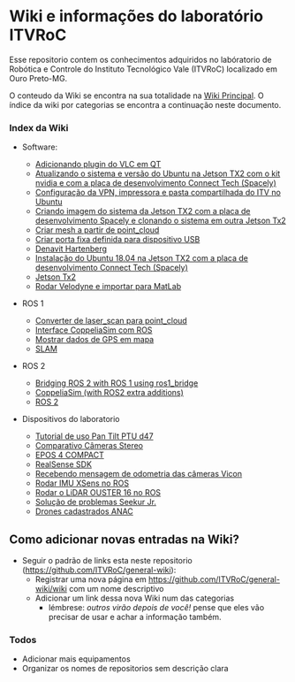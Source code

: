 # Wiki e informações do laboratório ITVRoC

Esse repositorio contem os conhecimentos adquiridos no labóratorio de Robótica e Controle do Instituto Tecnológico Vale (ITVRoC) localizado em Ouro Preto-MG.

O conteudo da Wiki se encontra na sua totalidade na [Wiki Principal](https://github.com/ITVRoC/general-wiki/wiki). O índice da wiki por categorias se encontra a continuação neste documento.

### Index da Wiki

* Software:
    -  [Adicionando plugin do VLC em QT](https://github.com/ITVRoC/general-wiki/wiki/Adicionando-plugin-do-VLC-em-QT)
    -  [Atualizando o sistema e versão do Ubuntu na Jetson TX2 com o kit nvidia e com a placa de desenvolvimento Connect Tech (Spacely)](https://github.com/ITVRoC/general-wiki/wiki/Atualizando-o-sistema-e-vers%C3%A3o-do-Ubuntu-na-Jetson-TX2-com-o-kit-nvidia-e-com-a-placa-de-desenvolvimento-Connect-Tech-(Spacely))
    -  [Configuração da VPN, impressora e pasta compartilhada do ITV no Ubuntu](https://github.com/ITVRoC/general-wiki/wiki/Configura%C3%A7%C3%A3o-da-VPN,-impressora-e-pasta-compartilhada-do-ITV-no-Ubuntu)
    -  [Criando imagem do sistema da Jetson TX2 com a placa de desenvolvimento Spacely e clonando o sistema em outra Jetson Tx2](https://github.com/ITVRoC/general-wiki/wiki/Criando-imagem-do-sistema-da-Jetson-TX2-com-a-placa-de-desenvolvimento-Spacely-e-clonando-o-sistema-em-outra-Jetson-Tx2)
    -  [Criar mesh a partir de point_cloud](https://github.com/ITVRoC/general-wiki/wiki/Criar-mesh-a-partir-de-point_cloud)
    -  [Criar porta fixa definida para dispositivo USB](https://github.com/ITVRoC/general-wiki/wiki/Criar-porta-fixa-definida-para-dispositivo-USB)
    -  [Denavit Hartenberg](https://github.com/ITVRoC/general-wiki/wiki/Denavit-Hartenberg)
    -  [Instalação do Ubuntu 18.04 na Jetson TX2 com a placa de desenvolvimento Connect Tech (Spacely)](https://github.com/ITVRoC/general-wiki/wiki/Instala%C3%A7%C3%A3o-do-Ubuntu-18.04-na-Jetson-TX2-com-a-placa-de-desenvolvimento-Connect-Tech-(Spacely))
    -  [Jetson Tx2](https://github.com/ITVRoC/general-wiki/wiki/Jetson-Tx2)
    -  [Rodar Velodyne e importar para MatLab](https://github.com/ITVRoC/general-wiki/wiki/Rodar-Velodyne-e-importar-para-MatLab)

* ROS 1
    - [Converter de laser_scan para point_cloud](https://github.com/ITVRoC/general-wiki/wiki/Converter-de-laser_scan-para-point_cloud)
    - [Interface CoppeliaSim com ROS](https://github.com/ITVRoC/general-wiki/wiki/Interface-CoppeliaSim-com-ROS)
    -  [Mostrar dados de GPS em mapa](https://github.com/ITVRoC/general-wiki/wiki/Mostrar-dados-de-GPS-em-mapa)
    - [SLAM](https://github.com/ITVRoC/general-wiki/wiki/SLAM)

* ROS 2
    - [Bridging ROS 2 with ROS 1 using ros1_bridge](https://github.com/ITVRoC/general-wiki/wiki/Bridging-ROS-2-with-ROS-1-using-ros1_bridge)
    - [CoppeliaSim (with ROS2 extra additions)](https://github.com/ITVRoC/general-wiki/wiki/CoppeliaSim-(with-ROS2-extra-additions))
    - [ROS 2](https://github.com/ITVRoC/general-wiki/wiki/ROS-2)

* Dispositivos do laboratorio
    - [Tutorial de uso Pan Tilt PTU d47](https://github.com/ITVRoC/general-wiki/wiki/Tutorial-de-uso-Pan-Tilt-PTU-d47)
    - [Comparativo Câmeras Stereo](https://github.com/ITVRoC/general-wiki/wiki/Comparativo-C%C3%A2meras-Stereo)
    - [EPOS 4 COMPACT](https://github.com/ITVRoC/general-wiki/wiki/EPOS-4-COMPACT)
    - [RealSense SDK](https://github.com/ITVRoC/general-wiki/wiki/RealSense-SDK)
    - [Recebendo mensagem de odometria das câmeras Vicon](https://github.com/ITVRoC/general-wiki/wiki/Recebendo-mensagem-de-odometria-das-c%C3%A2meras-Vicon)
    - [Rodar IMU XSens no ROS](https://github.com/ITVRoC/general-wiki/wiki/Rodar-IMU-XSens-no-ROS)
    - [Rodar o LiDAR OUSTER 16 no ROS](https://github.com/ITVRoC/general-wiki/wiki/Rodar-o-LiDAR-OUSTER-16-no-ROS)
    - [Solução de problemas Seekur Jr.](https://github.com/ITVRoC/general-wiki/wiki/Solu%C3%A7%C3%A3o-de-problemas-Seekur-Jr.)
    - [Drones cadastrados ANAC](https://github.com/ITVRoC/general-wiki/wiki/Drones-cadastrados-ANAC)

## Como adicionar novas entradas na Wiki?

  - Seguir o padrão de links esta neste repositorio (https://github.com/ITVRoC/general-wiki):
    - Registrar uma nova página em https://github.com/ITVRoC/general-wiki/wiki com um nome descriptivo
    - Adicionar um link dessa nova Wiki num das categorias
        - lémbrese: *outros virão depois de você!* pense que eles vão precisar de usar e achar a informação também.

### Todos

 - Adicionar mais equipamentos
 - Organizar os nomes de repositorios sem descrição clara

